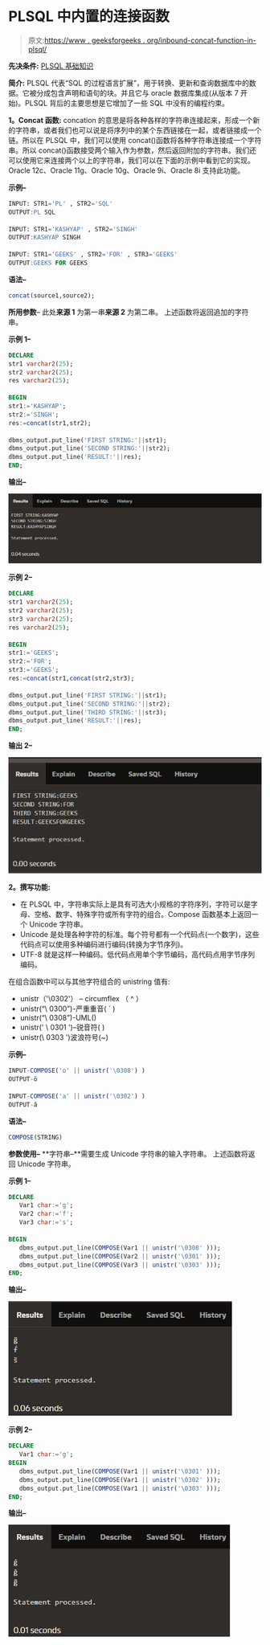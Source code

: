 # PLSQL 中内置的连接函数

> 原文:[https://www . geeksforgeeks . org/inbound-concat-function-in-plsql/](https://www.geeksforgeeks.org/inbuilt-concat-function-in-plsql/)

**先决条件:** [PLSQL 基础知识](https://www.geeksforgeeks.org/plsql-introduction/)

**简介:**
PLSQL 代表“SQL 的过程语言扩展”，用于转换、更新和查询数据库中的数据。它被分成包含声明和语句的块。并且它与 oracle 数据库集成(从版本 7 开始)。PLSQL 背后的主要思想是它增加了一些 SQL 中没有的编程约束。

**1。Concat 函数:**
concation 的意思是将各种各样的字符串连接起来，形成一个新的字符串，或者我们也可以说是将序列中的某个东西链接在一起，或者链接成一个链。所以在 PLSQL 中，我们可以使用 concat()函数将各种字符串连接成一个字符串。所以 concat()函数接受两个输入作为参数，然后返回附加的字符串。我们还可以使用它来连接两个以上的字符串，我们可以在下面的示例中看到它的实现。
Oracle 12c、Oracle 11g、Oracle 10g、Oracle 9i、Oracle 8i 支持此功能。

**示例–**

```sql
INPUT: STR1='PL' , STR2='SQL'
OUTPUT:PL SQL

INPUT: STR1='KASHYAP' , STR2='SINGH'
OUTPUT:KASHYAP SINGH

INPUT: STR1='GEEKS' , STR2='FOR' , STR3='GEEKS'
OUTPUT:GEEKS FOR GEEKS
```

**语法–**

```sql
concat(source1,source2);
```

**所用参数**–
此处**来源 1** 为第一串**来源 2** 为第二串。
上述函数将返回追加的字符串。

**示例 1–**

```sql
DECLARE
str1 varchar2(25);
str2 varchar2(25);
res varchar2(25);

BEGIN
str1:='KASHYAP';
str2:='SINGH';
res:=concat(str1,str2);

dbms_output.put_line('FIRST STRING:'||str1);
dbms_output.put_line('SECOND STRING:'||str2);
dbms_output.put_line('RESULT:'||res);
END;
```

**输出–**

![](img/7b16e3fa74db55231f3400724b458c7a.png)

**示例 2–**

```sql
DECLARE
str1 varchar2(25);
str2 varchar2(25);
str3 varchar2(25);
res varchar2(25);

BEGIN
str1:='GEEKS';
str2:='FOR';
str3:='GEEKS';
res:=concat(str1,concat(str2,str3);

dbms_output.put_line('FIRST STRING:'||str1);
dbms_output.put_line('SECOND STRING:'||str2);
dbms_output.put_line('THIRD STRING:'||str3);
dbms_output.put_line('RESULT:'||res);
END;
```

**输出 2–**

![](img/e99b59fa5b2cc8a45a7481bcd3e9577d.png)

**2。撰写功能:**

*   在 PLSQL 中，字符串实际上是具有可选大小规格的字符序列，字符可以是字母、空格、数字、特殊字符或所有字符的组合。Compose 函数基本上返回一个 Unicode 字符串。
*   Unicode 是处理各种字符的标准。每个符号都有一个代码点(一个数字)，这些代码点可以使用多种编码进行编码(转换为字节序列)。
*   UTF-8 就是这样一种编码。低代码点用单个字节编码，高代码点用字节序列编码。

在组合函数中可以与其他字符组合的 unistring 值有:

*   unistr（'\0302'） – circumflex （ ^ ）
*   unistr(“\ 0300”)-严重重音( ` )
*   unistr(“\ 0308”)-UML()
*   unistr(' \ 0301 ')–锐音符( )
*   unistr(\ 0303 ')波浪符号(~)

**示例–**

```sql
INPUT-COMPOSE('o' || unistr('\0308') )
OUTPUT-ö

INPUT-COMPOSE('a' || unistr('\0302') )
OUTPUT-â
```

**语法–**

```sql
COMPOSE(STRING)
```

**参数使用–**
**字符串–**需要生成 Unicode 字符串的输入字符串。
上述函数将返回 Unicode 字符串。

**示例 1–**

```sql
DECLARE 
   Var1 char:='g';
   Var2 char:='f';
   Var3 char:='s';

BEGIN 
   dbms_output.put_line(COMPOSE(Var1 || unistr('\0308' ))); 
   dbms_output.put_line(COMPOSE(Var2 || unistr('\0301' )));
   dbms_output.put_line(COMPOSE(Var3 || unistr('\0303' ))); 
END;  
```

**输出–**

![](img/4de512465379af79d3b7ee369753142b.png)

**示例 2–**

```sql
DECLARE 
   Var1 char:='g';   
BEGIN 
   dbms_output.put_line(COMPOSE(Var1 || unistr('\0301' ))); 
   dbms_output.put_line(COMPOSE(Var1 || unistr('\0302' )));
   dbms_output.put_line(COMPOSE(Var1 || unistr('\0303' ))); 
END;  
```

**输出–**

![](img/fde7f12ec1d1c5fdfeda2ac2211ad052.png)